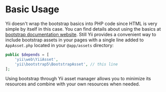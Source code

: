 Basic Usage
===========

Yii doesn't wrap the bootstrap basics into PHP code since HTML is very simple by itself in this case. You can find details
about using the basics at [bootstrap documentation website](https://getbootstrap.com/docs/). Still Yii provides a
convenient way to include bootstrap assets in your pages with a single line added to `AppAsset.php` located in your
`@app/assets` directory:

```php
public $depends = [
    'yii\web\YiiAsset',
    'yii\bootstrap5\BootstrapAsset', // this line
];
```

Using bootstrap through Yii asset manager allows you to minimize its resources and combine with your own resources when
needed.
